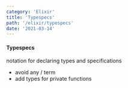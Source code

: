 ```yaml
---
category: 'Elixir'
title: 'Typespecs'
path: '/elixir/typespecs'
date: '2021-03-14'
---
```


#### Typespecs

notation for declaring types and specifications

- avoid any / term
- add types for private functions

